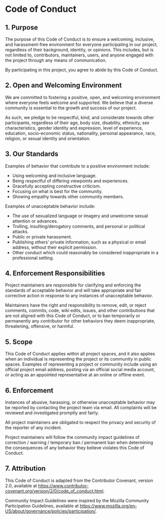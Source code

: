 # Code of Conduct

## 1. Purpose

The purpose of this Code of Conduct is to ensure a welcoming, inclusive, and harassment-free environment for everyone participating in our project, regardless of their background, identity, or opinions. This includes, but is not limited to, contributors, maintainers, users, and anyone engaged with the project through any means of communication.

By participating in this project, you agree to abide by this Code of Conduct.

## 2. Open and Welcoming Environment

We are committed to fostering a positive, open, and welcoming environment where everyone feels welcome and supported. We believe that a diverse community is essential to the growth and success of our project.

As such, we pledge to be respectful, kind, and considerate towards other participants, regardless of their age, body size, disability, ethnicity, sex characteristics, gender identity and expression, level of experience, education, socio-economic status, nationality, personal appearance, race, religion, or sexual identity and orientation.

## 3. Our Standards

Examples of behavior that contribute to a positive environment include:

-   Using welcoming and inclusive language.
-   Being respectful of differing viewpoints and experiences.
-   Gracefully accepting constructive criticism.
-   Focusing on what is best for the community.
-   Showing empathy towards other community members.

Examples of unacceptable behavior include:

-   The use of sexualized language or imagery and unwelcome sexual attention or advances.
-   Trolling, insulting/derogatory comments, and personal or political attacks.
-   Public or private harassment.
-   Publishing others' private information, such as a physical or email address, without their explicit permission.
-   Other conduct which could reasonably be considered inappropriate in a professional setting.

## 4. Enforcement Responsibilities

Project maintainers are responsible for clarifying and enforcing the standards of acceptable behavior and will take appropriate and fair corrective action in response to any instances of unacceptable behavior.

Maintainers have the right and responsibility to remove, edit, or reject comments, commits, code, wiki edits, issues, and other contributions that are not aligned with this Code of Conduct, or to ban temporarily or permanently any contributor for other behaviors they deem inappropriate, threatening, offensive, or harmful.

## 5. Scope

This Code of Conduct applies within all project spaces, and it also applies when an individual is representing the project or its community in public spaces. Examples of representing a project or community include using an official project email address, posting via an official social media account, or acting as an appointed representative at an online or offline event.

## 6. Enforcement

Instances of abusive, harassing, or otherwise unacceptable behavior may be reported by contacting the project team via email. All complaints will be reviewed and investigated promptly and fairly.

All project maintainers are obligated to respect the privacy and security of the reporter of any incident.

Project maintainers will follow the community impact guidelines of correction / warning / temporary ban / permanent ban when determining the consequences of any behavior they believe violates this Code of Conduct.

## 7. Attribution

This Code of Conduct is adapted from the Contributor Covenant, version 2.0, available at https://www.contributor-covenant.org/version/2/0/code_of_conduct.html.

Community Impact Guidelines were inspired by the Mozilla Community Participation Guidelines, available at https://www.mozilla.org/en-US/about/governance/policies/participation/.
